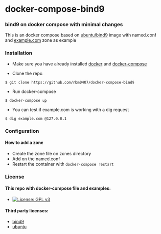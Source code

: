 # docker-compose-bind9

### bind9 on docker compose with minimal changes

This is an docker compose based on [ubuntu/bind9](https://hub.docker.com/r/ubuntu/bind9) image
with named.conf and [example.com](zones/example.com.db) zone as example

### Installation

* Make sure you have already installed [docker](https://docs.docker.com/get-docker/) and [docker-compose](https://github.com/docker/compose)

* Clone the repo:
```console
$ git clone https://github.com/rbm0407/docker-compose-bind9
```

* Run docker-compose
```console
$ docker-compose up

```

* You can test if example.com is working with a dig request
```console
$ dig example.com @127.0.0.1
```

### Configuration

#### How to add a zone

* Create the zone file on zones directory
* Add on the named.conf
* Restart the container with `docker-compose restart`

### License

#### This repo with docker-compose file and examples:

* [![License: GPL v3](https://img.shields.io/badge/License-GPLv3-blue.svg)](LICENSE)

#### Third party licenses:

* [bind9](https://github.com/isc-projects/bind9/blob/main/LICENSE)
* [ubuntu](https://ubuntu.com/legal/intellectual-property-policy)

